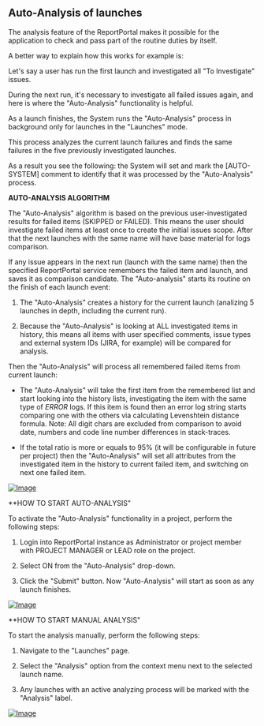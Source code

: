 Auto-Analysis of launches
-------------------------

The analysis feature of the ReportPortal makes it possible for the application to check and pass part of the routine duties by itself.

A better way to explain how this works for example is:

Let's say a user has run the first launch and investigated all "To Investigate" issues.

During the next run, it's necessary to investigate all failed issues again, and
here is where the "Auto-Analysis" functionality is helpful.

As a launch finishes, the System runs the "Auto-Analysis" process in background only
for launches in the "Launches" mode.

This process analyzes the current launch failures and finds the same failures in
the five previously investigated launches.

As a result you see the following: the System will set and mark the [AUTO-SYSTEM] comment to
identify that it was processed by the "Auto-Analysis" process.


**AUTO-ANALYSIS ALGORITHM**

The "Auto-Analysis" algorithm is based on the previous user-investigated results for failed
items (SKIPPED or FAILED). This means the user should investigate failed items at least
once to create the initial issues scope. After that the next launches with the same name will have
base material for logs comparison.

If any issue appears in the next run (launch with the same name) then the specified
ReportPortal service remembers the failed item and launch, and saves it as comparison
candidate. The "Auto-analysis" starts its routine on the finish of each launch event:

1. The "Auto-Analysis" creates a history for the current launch (analizing 5 launches in
    depth, including the current run).

2. Because the "Auto-Analysis" is looking at ALL investigated items in history, this means all items
    with user specified comments, issue types and external system IDs (JIRA, for
    example) will be compared for analysis.

Then the "Auto-Analysis" will process all remembered failed items from current
launch:

- The "Auto-Analysis" will take the first item from the remembered list and start looking into the history lists,
    investigating the item with the same type of *ERROR* logs. If this item is found then an
    error log string starts comparing one with the others via calculating
    Levenshtein distance formula. Note: All digit chars are excluded from comparison to avoid
    date, numbers and code line number differences in stack-traces.

- If the total ratio is more or equals to 95% (it will be configurable in future per
    project) then the "Auto-Analysis" will set all attributes from the investigated item in the
    history to current failed item, and switching on next one failed item.

[ ![Image](Images/userGuide/analyzeLaunches/Auto-Analysis.png) ](Images/userGuide/analyzeLaunches/Auto-Analysis-full.png)


**HOW TO START AUTO-ANALYSIS"

To activate the "Auto-Analysis" functionality in a project, perform the following
steps:

1. Login into ReportPortal instance as Administrator or project member with PROJECT MANAGER or LEAD role on the project.

2. Select ON from the "Auto-Analysis" drop-down.

3. Click the "Submit" button. Now "Auto-Analysis" will start as soon as any launch finishes.

[ ![Image](Images/userGuide/analyzeLaunches/add_auto_analiz.png) ](https://youtu.be/6FzkHOLuuaM)


**HOW TO START MANUAL ANALYSIS"

To start the analysis manually, perform the following steps:

1. Navigate to the "Launches" page.

2. Select the "Analysis" option from the context menu next to the selected
    launch name.

3. Any launches with an active analyzing process will be marked with the "Analysis"
    label.

[ ![Image](Images/userGuide/analyzeLaunches/manual_analiz.png) ](https://youtu.be/qXbTx4So0N4)
